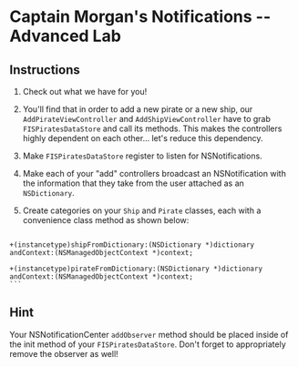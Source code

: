 

# Captain Morgan's Notifications -- Advanced Lab

## Instructions

  1. Check out what we have for you!
  2. You'll find that in order to add a new pirate or a new ship, our
     `AddPirateViewController` and `AddShipViewController` have to grab
     `FISPiratesDataStore` and call its methods. This makes the controllers
     highly dependent on each other... let's reduce this dependency.
  3. Make `FISPiratesDataStore` register to listen for NSNotifications.
  4. Make each of your "add" controllers broadcast an NSNotification with the
     information that they take from the user attached as an `NSDictionary`.
  5. Create categories on your `Ship` and `Pirate` classes, each with a
     convenience class method as shown below:

     ```objc
    +(instancetype)shipFromDictionary:(NSDictionary *)dictionary
    andContext:(NSManagedObjectContext *)context;

    +(instancetype)pirateFromDictionary:(NSDictionary *)dictionary
    andContext:(NSManagedObjectContext *)context;
    ```

## Hint

Your NSNotificationCenter `addObserver` method should be placed inside of the init method of your `FISPiratesDataStore`. Don't forget to appropriately remove the observer as well!
